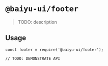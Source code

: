 # `@baiyu-ui/footer`

> TODO: description

## Usage

```
const footer = require('@baiyu-ui/footer');

// TODO: DEMONSTRATE API
```
